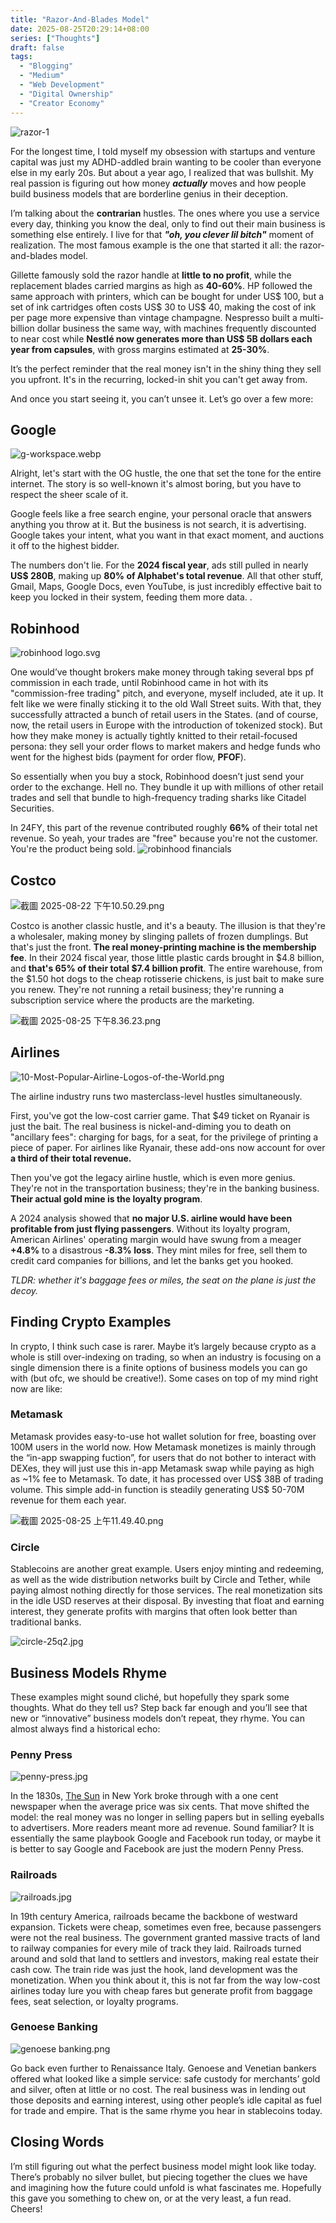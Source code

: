 ```yaml
---
title: "Razor-And-Blades Model"
date: 2025-08-25T20:29:14+08:00
series: ["Thoughts"]
draft: false
tags:
  - "Blogging"
  - "Medium"
  - "Web Development"
  - "Digital Ownership"
  - "Creator Economy"
---
```



![razor-1](razor-1.jpg)

For the longest time, I told myself my obsession with startups and venture capital was just my ADHD-addled brain wanting to be cooler than everyone else in my early 20s. But about a year ago, I realized that was bullshit. My real passion is figuring out how money ***actually*** moves and how people build business models that are borderline genius in their deception.

I’m talking about the **contrarian** hustles. The ones where you use a service every day, thinking you know the deal, only to find out their main business is something else entirely. I live for that ***"oh, you clever lil bitch"*** moment of realization. The most famous example is the one that started it all: the razor-and-blades model.

Gillette famously sold the razor handle at **little to no profit**, while the replacement blades carried margins as high as **40-60%**. HP followed the same approach with printers, which can be bought for under US$ 100, but a set of ink cartridges often costs US$ 30 to US$ 40, making the cost of ink per page more expensive than vintage champagne. Nespresso built a multi-billion dollar business the same way, with machines frequently discounted to near cost while **Nestlé now generates more than US$ 5B dollars each year from capsules**, with gross margins estimated at **25-30%**. 

It’s the perfect reminder that the real money isn't in the shiny thing they sell you upfront. It's in the recurring, locked-in shit you can't get away from.

And once you start seeing it, you can’t unsee it. Let’s go over a few more: 

## Google

![g-workspace.webp](razor-2.webp)

Alright, let's start with the OG hustle, the one that set the tone for the entire internet. The story is so well-known it's almost boring, but you have to respect the sheer scale of it.

Google feels like a free search engine, your personal oracle that answers anything you throw at it. But the business is not search, it is advertising. Google takes your intent, what you want in that exact moment, and auctions it off to the highest bidder.

The numbers don't lie. For the **2024 fiscal year**, ads still pulled in nearly **US$ 280B**, making up **80% of Alphabet's total revenue**. All that other stuff, Gmail, Maps, Google Docs, even YouTube, is just incredibly effective bait to keep you locked in their system, feeding them more data. .

## Robinhood

![robinhood logo.svg](razor-3.svg)

One would’ve thought brokers make money through taking several bps pf commission in each trade, until Robinhood came in hot with its "commission-free trading" pitch, and everyone, myself included, ate it up. It felt like we were finally sticking it to the old Wall Street suits. With that, they successfully attracted a bunch of retail users in the States. (and of course, now, the retail users in Europe with the introduction of tokenized stock). But how they make money is actually tightly knitted to their retail-focused persona: they sell your order flows to market makers and hedge funds who went for the highest bids (payment for order flow, **PFOF**). 

So essentially when you buy a stock, Robinhood doesn’t just send your order to the exchange. Hell no. They bundle it up with millions of other retail trades and sell that bundle to high-frequency trading sharks like Citadel Securities.

In 24FY, this part of the revenue contributed roughly **66%** of their total net revenue. So yeah, your trades are "free" because you're not the customer. You're the product being sold.
![robinhood financials](razor-3.5.png)

## Costco
![截圖 2025-08-22 下午10.50.29.png](razor-4.png)



Costco is another classic hustle, and it's a beauty. The illusion is that they're a wholesaler, making money by slinging pallets of frozen dumplings. But that's just the front. **The real money-printing machine is the membership fee**. In their 2024 fiscal year, those little plastic cards brought in $4.8 billion, and **that's 65% of their total $7.4 billion profit**. The entire warehouse, from the $1.50 hot dogs to the cheap rotisserie chickens, is just bait to make sure you renew. They're not running a retail business; they're running a subscription service where the products are the marketing.

![截圖 2025-08-25 下午8.36.23.png](razor-5.png)

## Airlines

![10-Most-Popular-Airline-Logos-of-the-World.png](razor-6.png)

The airline industry runs two masterclass-level hustles simultaneously.

First, you've got the low-cost carrier game. That $49 ticket on Ryanair is just the bait. The real business is nickel-and-diming you to death on "ancillary fees": charging for bags, for a seat, for the privilege of printing a piece of paper. For airlines like Ryanair, these add-ons now account for over **a third of their total revenue.** 

Then you've got the legacy airline hustle, which is even more genius. They're not in the transportation business; they're in the banking business. **Their actual gold mine is the loyalty program**. 

A 2024 analysis showed that **no major U.S. airline would have been profitable from just flying passengers**. Without its loyalty program, American Airlines' operating margin would have swung from a meager **+4.8%** to a disastrous **-8.3% loss**. They mint miles for free, sell them to credit card companies for billions, and let the banks get you hooked. 

*TLDR: whether it's baggage fees or miles, the seat on the plane is just the decoy.*

## Finding Crypto Examples

In crypto, I think such case is rarer. Maybe it’s largely because crypto as a whole is still over-indexing on trading, so when an industry is focusing on a single dimension there is a finite options of business models you can go with (but ofc, we should be creative!). Some cases on top of my mind right now are like: 

### Metamask

Metamask provides easy-to-use hot wallet solution for free, boasting over 100M users in the world now. How Metamask monetizes is mainly through the “in-app swapping fuction”, for users that do not bother to interact with DEXes, they will just use this in-app Metamask swap while paying as high as ~1% fee to Metamask. To date, it has processed over US$ 38B of trading volume. This simple add-in function is steadily generating US$ 50-70M revenue for them each year. 

![截圖 2025-08-25 上午11.49.40.png](razor-7.png)

### Circle

Stablecoins are another great example. Users enjoy minting and redeeming, as well as the wide distribution networks built by Circle and Tether, while paying almost nothing directly for those services. The real monetization sits in the idle USD reserves at their disposal. By investing that float and earning interest, they generate profits with margins that often look better than traditional banks.

![circle-25q2.jpg](razor-8.jpg)

## Business Models Rhyme

These examples might sound cliché, but hopefully they spark some thoughts. What do they tell us? Step back far enough and you’ll see that new or “innovative” business models don’t repeat, they rhyme. You can almost always find a historical echo: 

### Penny Press

![penny-press.jpg](razor-9.jpg)

In the 1830s, [The Sun](https://en.wikipedia.org/wiki/The_New_York_Sun_(historical)) in New York broke through with a one cent newspaper when the average price was six cents. That move shifted the model: the real money was no longer in selling papers but in selling eyeballs to advertisers. More readers meant more ad revenue. Sound familiar? It is essentially the same playbook Google and Facebook run today, or maybe it is better to say Google and Facebook are just the modern Penny Press.

### Railroads

![railroads.jpg](razor-10.jpg)

In 19th century America, railroads became the backbone of westward expansion. Tickets were cheap, sometimes even free, because passengers were not the real business. The government granted massive tracts of land to railway companies for every mile of track they laid. Railroads turned around and sold that land to settlers and investors, making real estate their cash cow. The train ride was just the hook, land development was the monetization. When you think about it, this is not far from the way low-cost airlines today lure you with cheap fares but generate profit from baggage fees, seat selection, or loyalty programs.

### Genoese Banking

![genoese banking.png](razor-11.png)

Go back even further to Renaissance Italy. Genoese and Venetian bankers offered what looked like a simple service: safe custody for merchants’ gold and silver, often at little or no cost. The real business was in lending out those deposits and earning interest, using other people’s idle capital as fuel for trade and empire. That is the same rhyme you hear in stablecoins today. 

## Closing Words

I’m still figuring out what the perfect business model might look like today. There’s probably no silver bullet, but piecing together the clues we have and imagining how the future could unfold is what fascinates me. Hopefully this gave you something to chew on, or at the very least, a fun read. Cheers!